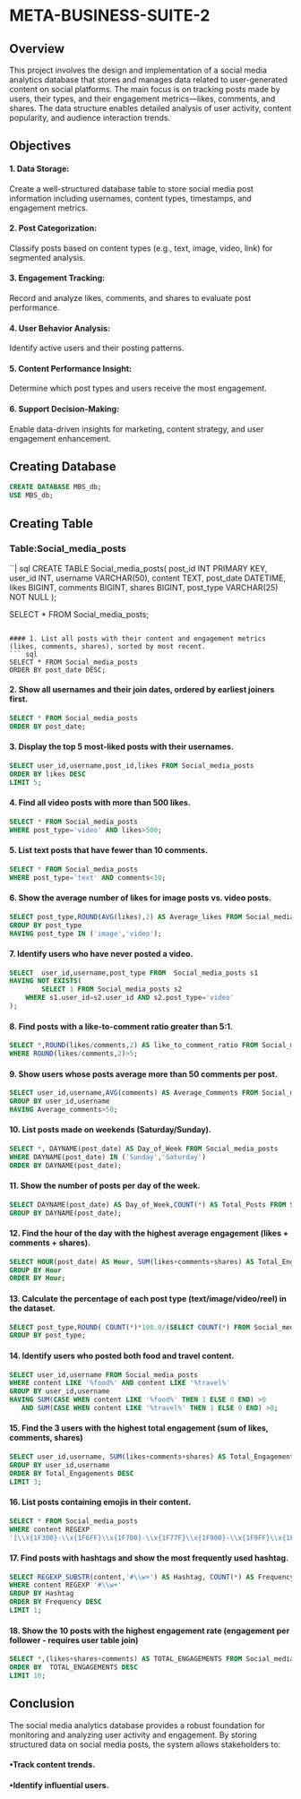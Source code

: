 # META-BUSINESS-SUITE-2
## Overview
This project involves the design and implementation of a social media analytics database that stores and manages data related to user-generated content on social platforms. The main focus is on tracking posts made by users, their types, and their engagement metrics—likes, comments, and shares. The data structure enables detailed analysis of user activity, content popularity, and audience interaction trends.
## Objectives 
#### 1. Data Storage:
 Create a well-structured database table to store social media post information including usernames, content types, timestamps, and engagement metrics.
#### 2. Post Categorization:
 Classify posts based on content types (e.g., text, image, video, link) for segmented analysis.
#### 3. Engagement Tracking: 
Record and analyze likes, comments, and shares to evaluate post performance.
#### 4. User Behavior Analysis:  
Identify active users and their posting patterns.
#### 5. Content Performance Insight:
 Determine which post types and users receive the most engagement.
#### 6. Support Decision-Making: 
 Enable data-driven insights for marketing, content strategy, and user engagement enhancement.
## Creating Database 
```sql
CREATE DATABASE MBS_db;
USE MBS_db;
```
## Creating Table 
### Table:Social_media_posts
``| sql
CREATE TABLE Social_media_posts(
    post_id    INT PRIMARY KEY,
    user_id    INT,
    username   VARCHAR(50),
    content    TEXT,
    post_date  DATETIME,
    likes      BIGINT,
    comments   BIGINT,
    shares     BIGINT,
    post_type VARCHAR(25) NOT NULL
);

SELECT * FROM Social_media_posts;
```

#### 1. List all posts with their content and engagement metrics (likes, comments, shares), sorted by most recent.
``` sql
SELECT * FROM Social_media_posts
ORDER BY post_date DESC;
```
#### 2. Show all usernames and their join dates, ordered by earliest joiners first.
``` sql
SELECT * FROM Social_media_posts
ORDER BY post_date;
```
#### 3. Display the top 5 most-liked posts with their usernames.
``` sql
SELECT user_id,username,post_id,likes FROM Social_media_posts
ORDER BY likes DESC
LIMIT 5;
```
#### 4. Find all video posts with more than 500 likes.
``` sql
SELECT * FROM Social_media_posts
WHERE post_type='video' AND likes>500;
```
#### 5. List text posts that have fewer than 10 comments.
``` sql
SELECT * FROM Social_media_posts
WHERE post_type='text' AND comments<10;
```
#### 6. Show the average number of likes for image posts vs. video posts.
``` sql
SELECT post_type,ROUND(AVG(likes),2) AS Average_likes FROM Social_media_posts
GROUP BY post_type
HAVING post_type IN ('image','video');
```
#### 7. Identify users who have never posted a video.
``` sql
SELECT  user_id,username,post_type FROM  Social_media_posts s1
HAVING NOT EXISTS(
        SELECT 1 FROM Social_media_posts s2
    WHERE s1.user_id=s2.user_id AND s2.post_type='video'
);
```
#### 8. Find posts with a like-to-comment ratio greater than 5:1.
``` sql
SELECT *,ROUND(likes/comments,2) AS like_to_comment_ratio FROM Social_media_posts
WHERE ROUND(likes/comments,2)>5;
```
#### 9. Show users whose posts average more than 50 comments per post.
``` sql
SELECT user_id,username,AVG(comments) AS Average_Comments FROM Social_media_posts
GROUP BY user_id,username
HAVING Average_comments>50;
```
#### 10. List posts made on weekends (Saturday/Sunday).
``` sql
SELECT *, DAYNAME(post_date) AS Day_of_Week FROM Social_media_posts
WHERE DAYNAME(post_date) IN ('Sunday','Saturday')
ORDER BY DAYNAME(post_date);
```
#### 11. Show the number of posts per day of the week.
``` sql
SELECT DAYNAME(post_date) AS Day_of_Week,COUNT(*) AS Total_Posts FROM Social_media_posts
GROUP BY DAYNAME(post_date);
```
#### 12. Find the hour of the day with the highest average engagement (likes + comments + shares).
``` sql
SELECT HOUR(post_date) AS Hour, SUM(likes+comments+shares) AS Total_Engagements FROM Social_media_posts
GROUP BY Hour
ORDER BY Hour;
```
#### 13. Calculate the percentage of each post type (text/image/video/reel) in the dataset.
``` sql
SELECT post_type,ROUND( COUNT(*)*100.0/(SELECT COUNT(*) FROM Social_media_posts),2) AS Percentage FROM Social_media_posts
GROUP BY post_type;
```
#### 14. Identify users who posted both food and travel content.
``` sql
SELECT user_id,username FROM Social_media_posts
WHERE content LIKE '%food%' AND content LIKE '%travel%'
GROUP BY user_id,username
HAVING SUM(CASE WHEN content LIKE '%food%' THEN 1 ELSE 0 END) >0
   AND SUM(CASE WHEN content LIKE '%travel%' THEN 1 ELSE 0 END) >0;
```
#### 15. Find the 3 users with the highest total engagement (sum of likes, comments, shares) 
``` sql
SELECT user_id,username, SUM(likes+comments+shares) AS Total_Engagements FROM Social_media_posts
GROUP BY user_id,username
ORDER BY Total_Engagements DESC
LIMIT 3;
```
#### 16. List posts containing emojis in their content.
``` sql
SELECT * FROM Social_media_posts
WHERE content REGEXP 
'[\\x{1F300}-\\x{1F6FF}\\x{1F700}-\\x{1F77F}\\x{1F900}-\\x{1F9FF}\\x{1FA70}-\\x{1FAFF}\\x{2600}-\\x{27BF}]';
```
#### 17. Find posts with hashtags and show the most frequently used hashtag.
``` sql
SELECT REGEXP_SUBSTR(content,'#\\w+') AS Hashtag, COUNT(*) AS Frequency FROM Social_media_posts
WHERE content REGEXP '#\\w+'
GROUP BY Hashtag
ORDER BY Frequency DESC
LIMIT 1;
```
#### 18. Show the 10 posts with the highest engagement rate (engagement per follower - requires user table join) 
``` sql
SELECT *,(likes+shares+comments) AS TOTAL_ENGAGEMENTS FROM Social_media_posts 
ORDER BY  TOTAL_ENGAGEMENTS DESC
LIMIT 10;
```

## Conclusion
The social media analytics database provides a robust foundation for monitoring and analyzing user activity and engagement. By storing structured data on social media posts, the system allows stakeholders to:
#### •Track content trends.
#### •Identify influential users.


